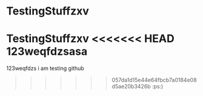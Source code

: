 # TestingStuffzxv
TestingStuffzxv
<<<<<<< HEAD
123weqfdzsasa
=======
123weqfdzs
i am testing github
>>>>>>> 057da1d15e44e64fbcb7a0184e08d5ae20b3426b
:ps:)
